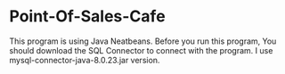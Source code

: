 # Point-Of-Sales-Cafe
This program is using Java Neatbeans.
Before you run this program, You should download the SQL Connector to connect with the program. I use mysql-connector-java-8.0.23.jar version.
